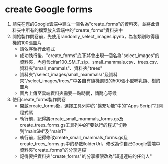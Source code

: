 # create Google forms
1. 請先在您的Google雲端中建立一個名為"create_forms"的資料夾，並將此資料夾中所有的檔案放入雲端中的"create_forms"資料夾中
2. 開始製作問卷前，先使用randomly_select_images.ipynb，為各類別取得隨機的100張圖片
    * 請依序執行此程式
    * 成功執行後，"create_forms"底下將會出現一個名為"select_images"的資料夾，內包含cifar100_SM_T.zip、small_mammals.csv、trees.csv、資料夾"small_mammals"、資料夾"trees"
    * 資料夾"/select_images/small_mammals/"及資料夾"/select_images/trees/"中各自有隨機選取的500張小型哺乳類、樹的圖片
    * 圖片上傳至雲端資料夾需要一點時間，請耐心等候
3. 使用create_forms製作問卷
    * 開啟create_forms後，選擇工具列中的"擴充功能"中的"Apps Script"打開程式碼
    * 執行前，記得將create_small_mammals_forms.gs及create_trees_forms.gs工具列中的"要執行的程式"切換到"mainSM"及"mainT"
    * 執行前，記得修改create_small_mammals_forms.gs及create_trees_forms.gs中的參數folderUrl，修改為你自己Google雲端中資料夾"create_forms"的分享連結
    * 記得要把資料夾"create_forms"的分享權限改為"知道連結的任何人"
